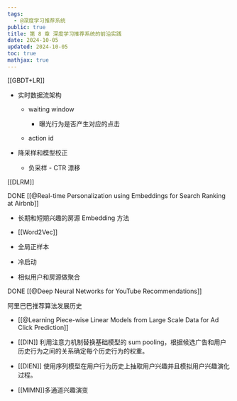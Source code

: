 ```yaml
---
tags:
  - @深度学习推荐系统
public: true
title: 第 8 章 深度学习推荐系统的前沿实践
date: 2024-10-05
updated: 2024-10-05
toc: true
mathjax: true
---
```


[[GBDT+LR]]

  + 实时数据流架构

    + waiting window

      + 曝光行为是否产生对应的点击

    + action id

  + 降采样和模型校正

    + 负采样 - CTR 漂移

[[DLRM]]

DONE [[@Real-time Personalization using Embeddings for Search Ranking at Airbnb]]

  + 长期和短期兴趣的房源 Embedding 方法

  + [[Word2Vec]]

  + 全局正样本

  + 冷启动

  + 相似用户和房源做聚合

DONE [[@Deep Neural Networks for YouTube Recommendations]]

阿里巴巴推荐算法发展历史

  + [[@Learning Piece-wise Linear Models from Large Scale Data for Ad Click Prediction]]

  + [[DIN]] 利用注意力机制替换基础模型的 sum pooling，根据候选广告和用户历史行为之间的关系确定每个历史行为的权重。

  + [[DIEN]] 使用序列模型在用户行为历史上抽取用户兴趣并且模拟用户兴趣演化过程。

  + [[MIMN]]多通道兴趣演变
